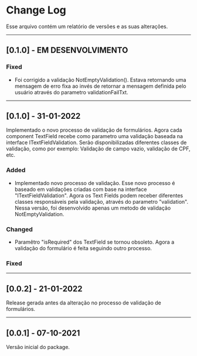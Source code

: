 # Change Log
Esse arquivo contém um relatório de versões e as suas alterações. 


<!-- ================================== v0.1.0  ================================== -->
---
## [0.1.0] - EM DESENVOLVIMENTO

### Fixed
- Foi corrigido a validação NotEmptyValidation(). Estava retornando uma mensagem de erro fixa ao invés de retornar a mensagem definida pelo usuário através do parametro validationFailTxt. 


<!-- ================================== v0.1.0  ================================== -->
---
## [0.1.0] - 31-01-2022
  
Implementado o novo processo de validação de formulários. Agora cada component TextField recebe como parametro uma validação baseada na interface ITextFieldValidation. Serão disponibilizadas diferentes classes de validação, como por exemplo: Validação de campo vazio, validação de CPF, etc. 

### Added
- Implementado novo processo de validação. Esse novo processo é baseado em validações criadas com base na interface "ITextFieldValidation". Agora os Text Fields podem receber diferentes classes responsáveis pela validação, através do parametro "validation". Nessa versão, foi desenvolvido apenas um metodo de validação NotEmptyValidation.
 
### Changed
- Paramêtro "isRequired" dos TextField se tornou obsoleto. Agora a validação do formulário é feita seguindo outro processo. 
 
### Fixed

<!-- ================================== v0.0.2  ================================== -->

---
## [0.0.2] - 21-01-2022
  
Release gerada antes da alteração no processo de validação de formulários. 


<!-- ================================== v0.0.1  ================================== -->
---
## [0.0.1] - 07-10-2021
  
Versão inicial do package.






 
